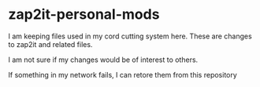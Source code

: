 # zap2it-personal-mods

I am keeping files used in my cord cutting system here. These are changes to zap2it and related files.

I am not sure if my changes would be of interest to others.

If something in my network fails, I can retore them from this repository

